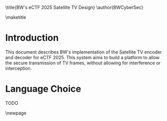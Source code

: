 \title{BW's eCTF 2025 Satellite TV Design}
\author{BWCyberSec}

\maketitle

# Introduction
This document describes BW's implementation of the Satellite TV encoder and decoder for eCTF 2025. This system aims to build a platform to allow the secure transmission of TV frames, without allowing for interference or interception.

# Language Choice
TODO

\newpage
